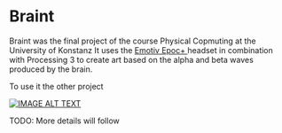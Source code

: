 # Braint

Braint was the final project of the course Physical Copmuting at the University of Konstanz
It uses the <a href="https://www.emotiv.com/">Emotiv Epoc+ </a> headset in combination with Processing 3 to create art based on the alpha and beta waves produced by the brain.

To use it the other project 


[![IMAGE ALT TEXT](http://img.youtube.com/vi/oTX_HQzi9Gs/0.jpg)](http://www.youtube.com/watch?v=oTX_HQzi9Gs "Video Title")

TODO: More details will follow
